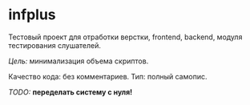 # infplus

Тестовый проект для отработки верстки, frontend, backend, модуля тестирования слушателей.

*Цель:* минимализация объема скриптов.

Качество кода: без комментариев. Тип: полный самопис.

*TODO:* **переделать систему с нуля!**
